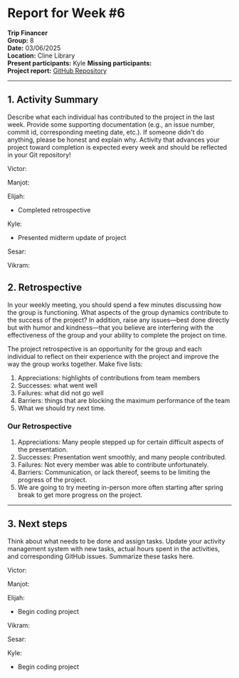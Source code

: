 # Report for Week #6

**Trip Financer**  
**Group:** 8  
**Date:** 03/06/2025  
**Location:** Cline Library  
**Present participants:**   Kyle
**Missing participants:**   
**Project report:** [GitHub Repository](https://github.com/sesartrumpet/cs386-pennypilot.git)  

---

## 1. Activity Summary
Describe what each individual has contributed to the project in the last week.  Provide some supporting documentation (e.g., an issue number, commit id, corresponding meeting date, etc.).  If someone didn't do anything, please be honest and explain why. Activity that advances your project toward completion is expected every week and should be reflected in your Git repository!

Victor:  


Manjot:  


Elijah:  
- Completed retrospective

Kyle:  
- Presented midterm update of project

Sesar:  


Vikram:  

## 2. Retrospective
In your weekly meeting, you should spend a few minutes discussing how the group is functioning. What aspects of the group dynamics contribute to the success of the project? In addition, raise any issues—best done directly but with humor and kindness—that you believe are interfering with the effectiveness of the group and your ability to complete the project on time.

The project retrospective is an opportunity for the group and each individual to reflect on their experience with the project and improve the way the group works together. Make five lists:

1. Appreciations: highlights of contributions from team members
2. Successes: what went well
3. Failures: what did not go well
4. Barriers: things that are blocking the maximum performance of the team
5. What we should try next time.

### Our Retrospective
1. Appreciations: Many people stepped up for certain difficult aspects of the presentation.
2. Successes: Presentation went smoothly, and many people contributed.
3. Failures: Not every member was able to contribute unfortunately.
4. Barriers: Communication, or lack thereof, seems to be limiting the progress of the project.
5. We are going to try meeting in-person more often starting after spring break to get more progress on the project.
---

## 3. Next steps
Think about what needs to be done and assign tasks. Update your activity management system with new tasks, actual hours spent in the activities, and corresponding GitHub issues.  Summarize these tasks here.

Victor:  

Manjot:   

Elijah:  
- Begin coding project

Vikram:  

Sesar:  

Kyle:  
- Begin coding project
